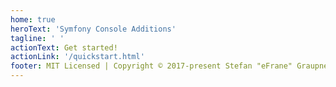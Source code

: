 ```yaml
---
home: true
heroText: 'Symfony Console Additions'
tagline: ' '
actionText: Get started!
actionLink: '/quickstart.html'
footer: MIT Licensed | Copyright © 2017-present Stefan "eFrane" Graupner
---
```

